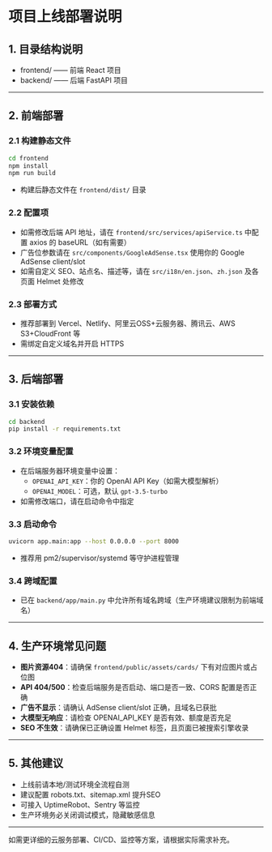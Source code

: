 # 项目上线部署说明

## 1. 目录结构说明

- frontend/  —— 前端 React 项目
- backend/   —— 后端 FastAPI 项目

---

## 2. 前端部署

### 2.1 构建静态文件

```bash
cd frontend
npm install
npm run build
```
- 构建后静态文件在 `frontend/dist/` 目录

### 2.2 配置项
- 如需修改后端 API 地址，请在 `frontend/src/services/apiService.ts` 中配置 axios 的 baseURL（如有需要）
- 广告位参数请在 `src/components/GoogleAdSense.tsx` 使用你的 Google AdSense client/slot
- 如需自定义 SEO、站点名、描述等，请在 `src/i18n/en.json`、`zh.json` 及各页面 Helmet 处修改

### 2.3 部署方式
- 推荐部署到 Vercel、Netlify、阿里云OSS+云服务器、腾讯云、AWS S3+CloudFront 等
- 需绑定自定义域名并开启 HTTPS

---

## 3. 后端部署

### 3.1 安装依赖

```bash
cd backend
pip install -r requirements.txt
```

### 3.2 环境变量配置
- 在后端服务器环境变量中设置：
  - `OPENAI_API_KEY`：你的 OpenAI API Key（如需大模型解析）
  - `OPENAI_MODEL`：可选，默认 `gpt-3.5-turbo`
- 如需修改端口，请在启动命令中指定

### 3.3 启动命令

```bash
uvicorn app.main:app --host 0.0.0.0 --port 8000
```
- 推荐用 pm2/supervisor/systemd 等守护进程管理

### 3.4 跨域配置
- 已在 `backend/app/main.py` 中允许所有域名跨域（生产环境建议限制为前端域名）

---

## 4. 生产环境常见问题

- **图片资源404**：请确保 `frontend/public/assets/cards/` 下有对应图片或占位图
- **API 404/500**：检查后端服务是否启动、端口是否一致、CORS 配置是否正确
- **广告不显示**：请确认 AdSense client/slot 正确，且域名已获批
- **大模型无响应**：请检查 OPENAI_API_KEY 是否有效、额度是否充足
- **SEO 不生效**：请确保已正确设置 Helmet 标签，且页面已被搜索引擎收录

---

## 5. 其他建议

- 上线前请本地/测试环境全流程自测
- 建议配置 robots.txt、sitemap.xml 提升SEO
- 可接入 UptimeRobot、Sentry 等监控
- 生产环境务必关闭调试模式，隐藏敏感信息

---

如需更详细的云服务部署、CI/CD、监控等方案，请根据实际需求补充。 